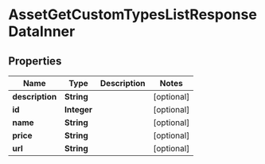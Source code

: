 

# AssetGetCustomTypesListResponseDataInner


## Properties

| Name | Type | Description | Notes |
|------------ | ------------- | ------------- | -------------|
|**description** | **String** |  |  [optional] |
|**id** | **Integer** |  |  [optional] |
|**name** | **String** |  |  [optional] |
|**price** | **String** |  |  [optional] |
|**url** | **String** |  |  [optional] |



